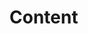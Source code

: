# Content

<!-- - [Introduction](https://github.com/Shahriar-1810/Test-case-Bug-report-Test-metrics-Mind-map-#introduction)
- [Summary](https://github.com/Shahriar-1810/Test-case-Bug-report-Test-metrics-Mind-map-#summary)
- [Test Case Works for Rokomari](https://github.com/Shahriar-1810/Test-case-Bug-report-Test-metrics-Mind-map-#Test-Case-Works-for-rokomari)
  - [Test Cases](https://github.com/Shahriar-1810/Test-case-Bug-report-Test-metrics-Mind-map-#Test-Cases)
  - [Bug Report](https://github.com/Shahriar-1810/Test-case-Bug-report-Test-metrics-Mind-map-#Bug-Report)
  - [Test Case Report](https://github.com/Shahriar-1810/Test-case-Bug-report-Test-metrics-Mind-map-#Test-Case-Report)
  - [Test Metrics](https://github.com/Shahriar-1810/Test-case-Bug-report-Test-metrics-Mind-map-#Test-Metrics)
  - [Mind Map](https://github.com/Shahriar-1810/Test-case-Bug-report-Test-metrics-Mind-map-#Mind-map)

# Introduction
This document explains how I have done writing Test Cases, Bug Report, Test Case Report, Test Metrics and Mind Maps on e-commerce websites.

The tasks are done for Registration , Sign In & Sign Out features.


# Summary
The Summary of all the tasks done for all the 3 websites are given below with a table.
| NRB Bazaar | Rokomari.com | Qcoom.com |
| :---         |     :---:      |          ---: |
| Test Case Summary   | Test Case Summary     | Test Case Summary    |
| Test Case (102)     | Test Case (88)      | Test Case (46)     |
| Bug Report (21)    | Bug Report (12)      | Bug Report (4)     |
| Test metrics     | Test metrics       | Test metrics      |
|      | Mind map       |      |


# Test Case Works for Rokomari
### Test Cases
Some of the samples of the Test Cases.

<p align="center">
  <img src="https://github.com/Shahriar-1810/Test-case-Bug-report-Test-metrics-Mind-map-/blob/main/Rokomari.com/Test%20cases.png" />
</p>

### Bug Report
Some of the samples of the Bug Report.
<p align="center">
  <img src="https://github.com/Shahriar-1810/Test-case-Bug-report-Test-metrics-Mind-map-/blob/main/Rokomari.com/bug%20report.png" />
</p>

### Test Case Report

<p align="center">
  <img src="https://github.com/Shahriar-1810/Test-case-Bug-report-Test-metrics-Mind-map-/blob/main/Rokomari.com/summary%20rokomari.png" />
</p>

### Test Metrics

<p align="center">
  <img src="https://github.com/Shahriar-1810/Test-case-Bug-report-Test-metrics-Mind-map-/blob/main/Rokomari.com/test%20metrics.png" />
</p>

### Mind Map
A partial Mind Map for Rokomari.
<p align="center">
  <img src="https://github.com/Shahriar-1810/Test-case-Bug-report-Test-metrics-Mind-map-/blob/main/Rokomari.com/Mind%20map.png" />
</p> -->
